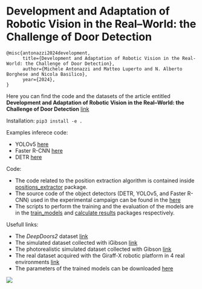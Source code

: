 # Development and Adaptation of Robotic Vision in the Real–World: the Challenge of Door Detection
```
@misc{antonazzi2024development,
      title={Development and Adaptation of Robotic Vision in the Real-World: the Challenge of Door Detection}, 
      author={Michele Antonazzi and Matteo Luperto and N. Alberto Borghese and Nicola Basilico},
      year={2024},
}
```
Here you can find the code and the datasets of the article entitled **Development and Adaptation of Robotic Vision in the Real–World: the Challenge of Door Detection** [link](
https://doi.org/10.48550/arXiv.2401.17996)

Installation: `pip3 install -e .`

Examples inferece code:
* YOLOv5 [here](doors_detection_long_term/scripts/doors_detector/utils/yolov5/yolov5_classify_folder_and_save_samples.py)
* Faster R-CNN [here](doors_detection_long_term/scripts/doors_detector/utils/faster_rcnn/faster_rcnn_save_folder_classified.py)
* DETR [here](doors_detection_long_term/scripts/doors_detector/utils/detr/detr_classify_folder_and_save_samples.py)


Code:
* The code related to the position extraction algorithm is contained inside [positions_extractor](doors_detection_long_term/positions_extractor) package.
* The source code of the object detectors (DETR, YOLOv5, and Faster R-CNN) used in the experimental campaign can be found in the [here](doors_detection_long_term/doors_detector/models)
* The scripts to perform the training and the evaluation of the models are in the [train_models](doors_detection_long_term/scripts/doors_detector/train_models) and [calculate results](doors_detection_long_term/scripts/doors_detector/calculate_results) packages respectively.

Usefull links:
* The *DeepDoors2* dataset [link](https://unimi2013-my.sharepoint.com/:u:/g/personal/michele_antonazzi_unimi_it/EX1sP643dctKswmWsVBiCLoBtyOdkSsxi5fpZJy3mnoaBg?e=tGyuLU)
* The simulated dataset collected with iGibson [link](https://unimi2013-my.sharepoint.com/:f:/g/personal/michele_antonazzi_unimi_it/EppCQg0MemBIrNUYzww0dIsBvv9hiaBYwU61Gz6fB2kO8Q?e=pmHmcX)
* The photorealistic simulated dataset collected with Gibson [link](https://unimi2013-my.sharepoint.com/:u:/g/personal/michele_antonazzi_unimi_it/EVYqJ4lErGNIhzUpqK7HDjQBoz2vQ-17acmi3NCpmE2xRw?e=60PiZW)
* The real dataset acquired with the Giraff-X robotic platform in 4 real environments [link](https://unimi2013-my.sharepoint.com/:u:/g/personal/michele_antonazzi_unimi_it/EXLStATEcj9Hhd06k4AcU0EBTB7J3pUUG_At9Ar60NpI3g?e=xmEwP7)
* The parameters of the trained models can be downloaded [here](https://unimi2013-my.sharepoint.com/:f:/g/personal/michele_antonazzi_unimi_it/Er7n154eKXtHqESgk2MahoQBa_t7hka5grS7N4ELkamqvg?e=fGKzMF)


![](images/example.gif)  



